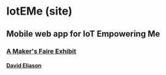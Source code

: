 # IotEMe (site)
## Mobile web app for IoT Empowering Me
### [A Maker's Faire Exhibit](http://www.mysticmonklabs.com)
#### [David Eliason](http://www.davethemaker.com)